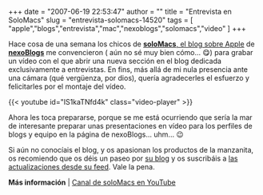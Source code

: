 +++
date = "2007-06-19 22:53:47"
author = ""
title = "Entrevista en SoloMacs"
slug = "entrevista-solomacs-14520"
tags = [ "apple","blogs","entrevista","mac","nexoblogs","solomacs","video" ]
+++

Hace cosa de una semana los chicos de [**soloMacs**, el blog sobre Apple](http://www.solomacs.com) 
de [**nexoBlogs**](http://www.nexoblogs.com) me convencieron ( aún no sé muy bien cómo... 😋) 
para grabar un vídeo con el que abrir una nueva sección en el blog dedicada exclusivamente a entrevistas. 
En fins, más allá de mi nula presencia ante una cámara (qué vergüenza, por dios), quería agradecerles 
el esfuerzo y felicitarles por el montaje del vídeo.

{{< youtube id="IS1kaTNfd4k" class="video-player" >}}

Ahora les toca prepararse, porque se me está ocurriendo que sería la mar de interesante preparar 
unas presentaciones en vídeo para los perfiles de blogs y equipo en la página de nexoBlogs... uhm... 😉

Si aún no conocíais el blog, y os apasionan los productos de la manzanita, os recomiendo que os déis 
un paseo por [su blog](http://www.solomacs.com) y os suscribáis a [las actualizaciones desde su feed](http://www.solomacs.com/index.xml). 
Vale la pena.

**Más información** | [Canal de soloMacs en YouTube](http://www.youtube.com/solomacs)
